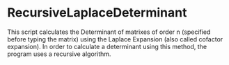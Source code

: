 # RecursiveLaplaceDeterminant

This script calculates the Determinant of matrixes of order n (specified before typing the matrix)
using the Laplace Expansion (also called cofactor expansion). In order to calculate a determinant using this method,
the program uses a recursive algorithm.

